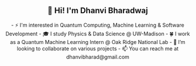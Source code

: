 <h2 align = center>👋 Hi! I'm Dhanvi Bharadwaj </h2>
<body align = center>
- ⚡ I'm interested in Quantum Computing, Machine Learning & Software Development
- 🎓 I study Physics & Data Science @ UW-Madison
- 🍀 I work as a Quantum Machine Learning Intern @ Oak Ridge National Lab
- 🤝 I’m looking to collaborate on various projects
- 📫 You can reach me at dhanvibharad@gmail.com
</body>
